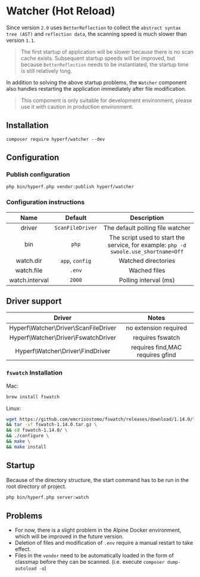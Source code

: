 # Watcher (Hot Reload)

Since version `2.0` uses `BetterReflection` to collect the `abstract syntax tree (AST)` and `reflection data`, the scanning speed is much slower than version `1.1`.

> The first startup of application will be slower because there is no scan cache exists. Subsequent startup speeds will be improved, but because `BetterReflection` needs to be instantiated, the startup time is still relatively long.


In addition to solving the above startup problems, the `Watcher` component also handles restarting the application immediately after file modification.

> This component is only suitable for development environment, please use it with caution in production environment.

## Installation

```
composer require hyperf/watcher --dev
```

## Configuration

### Publish configuration

```bash
php bin/hyperf.php vendor:publish hyperf/watcher
```

### Configuration instructions

|      Name      |      Default     |                                      Description                                     |
|:--------------:|:----------------:|:------------------------------------------------------------------------------------:|
|     driver     | `ScanFileDriver` |                           The default polling file watcher                           |
|       bin      |       `php`      | The script used to start the service, for example: `php -d swoole.use_shortname=Off` |
|    watch.dir   |  `app`, `config` |                                  Watched directories                                 |
|   watch.file   |      `.env`      |                                     Wached files                                     |
| watch.interval |      `2000`      |                                 Polling interval (ms)                                |

## Driver support

|                 Driver               |                Notes                |
| :----------------------------------: | :---------------------------------: |
| Hyperf\Watcher\Driver\ScanFileDriver |        no extension required        |
| Hyperf\Watcher\Driver\FswatchDriver  |          requires fswatch           |
|   Hyperf\Watcher\Driver\FindDriver   |  requires find,MAC requires gfind  |

### `fswatch` Installation
Mac:

```bash
brew install fswatch
```

Linux:

```bash
wget https://github.com/emcrisostomo/fswatch/releases/download/1.14.0/fswatch-1.14.0.tar.gz \
&& tar -xf fswatch-1.14.0.tar.gz \
&& cd fswatch-1.14.0/ \
&& ./configure \
&& make \
&& make install
```

## Startup

Because of the directory structure, the start command has to be run in the root directory of project.

```bash
php bin/hyperf.php server:watch
```

## Problems

- For now, there is a slight problem in the Alpine Docker environment, which will be improved in the future version.
- Deletion of files and modification of `.env` require a manual restart to take effect.
- Files in the `vendor` need to be automatically loaded in the form of classmap before they can be scanned. (i.e. execute `composer dump-autoload -o`)
